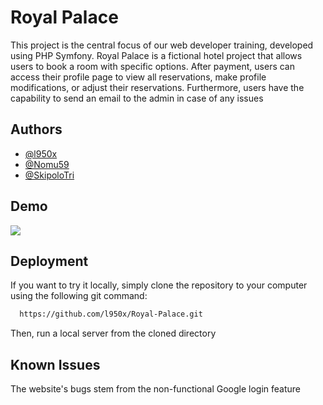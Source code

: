 
# Royal Palace

This project is the central focus of our web developer training, developed using PHP Symfony. Royal Palace is a fictional hotel project that allows users to book a room with specific options. After payment, users can access their profile page to view all reservations, make profile modifications, or adjust their reservations. Furthermore, users have the capability to send an email to the admin in case of any issues

## Authors

- [@l950x](https://www.github.com/l950x)
- [@Nomu59](https://github.com/Nomu59)
- [@SkipoloTri](https://github.com/SkipoloTri)

## Demo

<img align="center" src="https://cdn.discordapp.com/attachments/1077640007369641984/1179869718916628520/royalepalace2.gif?ex=657b5a4d&is=6568e54d&hm=0a99311b8ac68f3ab3b1b87e30e5a0803fc49aa99840d423f27f662ebf3d6a5b&"  />

## Deployment

If you want to try it locally, simply clone the repository to your computer using the following git command:

```bash
  https://github.com/l950x/Royal-Palace.git
```
Then, run a local server from the cloned directory

## Known Issues

The website's bugs stem from the non-functional Google login feature
